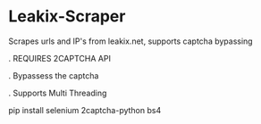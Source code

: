 # Leakix-Scraper
Scrapes urls and IP's from leakix.net, supports captcha bypassing


. REQUIRES 2CAPTCHA API


. Bypassess the captcha


. Supports Multi Threading



pip install selenium 2captcha-python bs4
